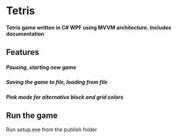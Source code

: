 # Tetris
#### Tetris game written in C# WPF using MVVM architecture. Includes documentation
## Features
##### Pausing, starting new game

##### Saving the game to file, loading from file

##### Pink mode for alternative block and grid colors

## Run the game
Run setup.exe from the publish folder
